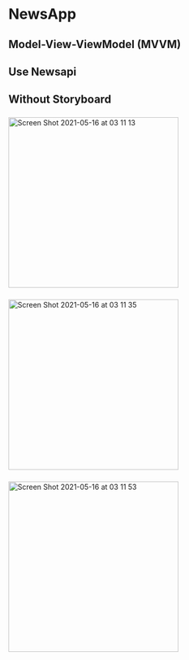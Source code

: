 # NewsApp

## Model-View-ViewModel (MVVM)
## Use Newsapi
## Without Storyboard

###
<img width="335" alt="Screen Shot 2021-05-16 at 03 11 13" src="https://user-images.githubusercontent.com/24255354/118381546-8dc3d000-b5f4-11eb-8019-33b707092a08.png">

###
<img width="335" alt="Screen Shot 2021-05-16 at 03 11 35" src="https://user-images.githubusercontent.com/24255354/118381543-88668580-b5f4-11eb-8a4a-f0debf0c5fb5.png">

###
<img width="335" alt="Screen Shot 2021-05-16 at 03 11 53" src="https://user-images.githubusercontent.com/24255354/118381540-813f7780-b5f4-11eb-93e2-b3c44d6be88c.png">
